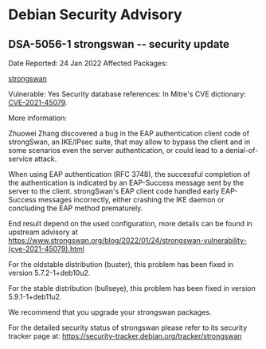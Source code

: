 
Debian Security Advisory
========================


DSA-5056-1 strongswan -- security update
----------------------------------------



Date Reported:
24 Jan 2022
Affected Packages:

[strongswan](https://packages.debian.org/src:strongswan)

Vulnerable:
Yes
Security database references:
In Mitre's CVE dictionary: [CVE-2021-45079](https://security-tracker.debian.org/tracker/CVE-2021-45079).  

More information:

Zhuowei Zhang discovered a bug in the EAP authentication client code of
strongSwan, an IKE/IPsec suite, that may allow to bypass the client and in some
scenarios even the server authentication, or could lead to a denial-of-service
attack.


When using EAP authentication (RFC 3748), the successful completion of the
authentication is indicated by an EAP-Success message sent by the server to the
client. strongSwan's EAP client code handled early EAP-Success messages
incorrectly, either crashing the IKE daemon or concluding the EAP method
prematurely.


End result depend on the used configuration, more details can be found in
upstream advisory at
<https://www.strongswan.org/blog/2022/01/24/strongswan-vulnerability-(cve-2021-45079).html>


For the oldstable distribution (buster), this problem has been fixed
in version 5.7.2-1+deb10u2.


For the stable distribution (bullseye), this problem has been fixed in
version 5.9.1-1+deb11u2.


We recommend that you upgrade your strongswan packages.


For the detailed security status of strongswan please refer to
its security tracker page at:
<https://security-tracker.debian.org/tracker/strongswan>





